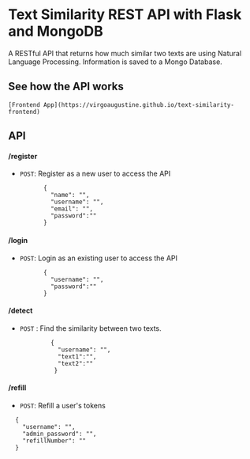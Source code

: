 # Text Similarity REST API with Flask and MongoDB
A RESTful API that returns how much similar two texts are using Natural Language Processing.
Information is saved to a Mongo Database.

## See how the API works
```
[Frontend App](https://virgoaugustine.github.io/text-similarity-frontend)
```

## API

#### /register
* `POST`: Register as a new user to access the API
```
          { 
            "name": "",
            "username": "",
            "email": "",
            "password":""
          }
```

#### /login
* `POST`: Login as an existing user to access the API
```
          { 
            "username": "",
            "password":""
          }
```
#### /detect
* `POST` : Find the similarity between two texts.
```
            { 
              "username": "",
              "text1":"",
              "text2":""
             }
 ```
#### /refill
*   `POST`: Refill a user's tokens
```
  {
    "username": "",
    "admin_password": "",
    "refillNumber": ""
  }
```
    

